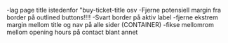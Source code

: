 -lag page title istedenfor "buy-ticket-title osv
-Fjerne potensiell margin fra border på outlined buttons!!!!
-Svart border på aktiv label
-fjerne ekstrem margin mellom title og nav på alle sider (CONTAINER)
-fikse mellomrom mellom opening hours på contact blant annet
